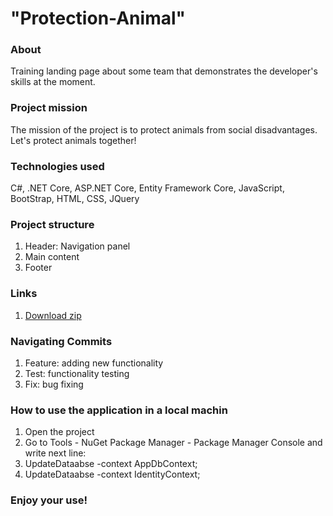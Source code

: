 <h1>"Protection-Animal"</h1>

<h3>About</h3>

<p>Training landing page about some team that demonstrates the developer's skills at the moment.</p>

<h3>Project mission</h3>

<p>The mission of the project is to protect animals from social disadvantages. Let's protect animals together!</p>

<h3>Technologies used</h3>

<p>C#, .NET Core, ASP.NET Core, Entity Framework Core, JavaScript, BootStrap, HTML, CSS, JQuery</p>

<h3>Project structure</h3>

<ol>
    <li>Header: Navigation panel</li>
    <li>Main content</li>
    <li>Footer</li>
</ol>

<h3>Links</h3>

<ol>
    <li>
        <a href="https://github.com/Kollambia/Protection-Animal/archive/refs/heads/main.zip">Download zip</a>
    </li>
</ol>

<h3>Navigating Commits</h3>

<ol>
    <li>
        Feature: adding new functionality
    </li>
    <li>
        Test: functionality testing
    </li>
    <li>
        Fix: bug fixing
    </li>
</ol>

<h3>How to use the application in a local machin</h3>

<ol>
    <li>
        Open the project
    </li>
    <li>
        Go to Tools - NuGet Package Manager - Package Manager Console and write next line:
    </li>
    <li>
        UpdateDataabse -context AppDbContext;
    </li>
    <li>
        UpdateDataabse -context IdentityContext;
    </li>
</ol>

<h3>Enjoy your use!</h3>


